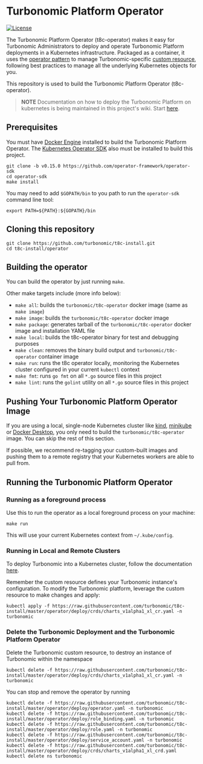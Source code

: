 # Turbonomic Platform Operator

[![License](https://img.shields.io/:license-apache-blue.svg)](http://www.apache.org/licenses/LICENSE-2.0.html)

The Turbonomic Platform Operator (t8c-operator) makes it easy for Turbonomic
Administrators to deploy and operate Turbonomic Platform deployments in a Kubernetes
infrastructure. Packaged as a container, it uses the [operator pattern](https://kubernetes.io/docs/concepts/extend-kubernetes/operator/)
to manage Turbonomic-specific [custom resource](https://kubernetes.io/docs/concepts/extend-kubernetes/api-extension/custom-resources/),
following best practices to manage all the underlying Kubernetes objects for you. 

This repository is used to build the Turbonomic Platform Operator (t8c-operator).

> **NOTE** Documentation on how to deploy the Turbonomic Platform on kubernetes is being maintained in this project's wiki.  Start [here](https://github.com/turbonomic/t8c-install/wiki).


## Prerequisites 

You must have [Docker Engine](https://docs.docker.com/install/) installed to
build the Turbonomic Platform Operator. The [Kubernetes Operator SDK](https://github.com/operator-framework/operator-sdk)
also must be installed to build this project.

```
git clone -b v0.15.0 https://github.com/operator-framework/operator-sdk
cd operator-sdk
make install
```

You may need to add `$GOPATH/bin` to you path to run the `operator-sdk`
command line tool:

```
export PATH=${PATH}:${GOPATH}/bin
```

## Cloning this repository

```
git clone https://github.com/turbonomic/t8c-install.git
cd t8c-install/operator
```


## Building the operator

You can build the operator by just running `make`.

Other make targets include (more info below):

* `make all`: builds the `turbonomic/t8c-operator` docker image (same as `make image`)
* `make image`: builds the `turbonomic/t8c-operator` docker image
* `make package`: generates tarball of the `turbonomic/t8c-operator` docker image and installation YAML file
* `make local`: builds the t8c-operator binary for test and debugging purposes
* `make clean`: removes the binary build output and `turbonomic/t8c-operator` container image
* `make run`: runs the t8c operator locally, monitoring the Kubernetes cluster configured in your current `kubectl` context
* `make fmt`: runs `go fmt` on all `*.go` source files in this project
* `make lint`: runs the `golint` utility on all `*.go` source files in this project


## Pushing Your Turbonomic Platform Operator Image

If you are using a local, single-node Kubernetes cluster like [kind](https://kind.sigs.k8s.io/),
[minikube](https://minikube.sigs.k8s.io/) or [Docker Desktop](https://www.docker.com/products/docker-desktop),
you only need to build the `turbonomic/t8c-operator` image.
You can skip the rest of this section.

If possible, we recommend re-tagging your custom-built images and pushing
them to a remote registry that your Kubernetes workers are able to pull from.

## Running the Turbonomic Platform Operator

### Running as a foreground process

Use this to run the operator as a local foreground process on your machine:
```
make run
```
This will use your current Kubernetes context from `~/.kube/config`.

### Running in Local and Remote Clusters

To deploy Turbonomic into a Kubernetes cluster, follow the documentation [here](https://github.com/turbonomic/t8c-install/wiki).

Remember the custom resource defines your Turbonomic instance's configuration. To modify the Turbonomic platform, leverage the custom resource to make changes and apply:
````
kubectl apply -f https://raw.githubusercontent.com/turbonomic/t8c-install/master/operator/deploy/crds/charts_v1alpha1_xl_cr.yaml -n turbonomic
````

### Delete the Turbonomic Deployment and the Turbonomic Platform Operator

Delete the Turbonomic custom resource, to destroy an instance of Turbonomic within the namespace
````
kubectl delete -f https://raw.githubusercontent.com/turbonomic/t8c-install/master/operator/deploy/crds/charts_v1alpha1_xl_cr.yaml -n turbonomic
````

You can stop and remove the operator by running
````
kubectl delete -f https://raw.githubusercontent.com/turbonomic/t8c-install/master/operator/deploy/operator.yaml -n turbonomic
kubectl delete -f https://raw.githubusercontent.com/turbonomic/t8c-install/master/operator/deploy/role_binding.yaml -n turbonomic
kubectl delete -f https://raw.githubusercontent.com/turbonomic/t8c-install/master/operator/deploy/role.yaml -n turbonomic
kubectl delete -f https://raw.githubusercontent.com/turbonomic/t8c-install/master/operator/deploy/service_account.yaml -n turbonomic
kubectl delete -f https://raw.githubusercontent.com/turbonomic/t8c-install/master/operator/deploy/crds/charts_v1alpha1_xl_crd.yaml
kubectl delete ns turbonomic
````

